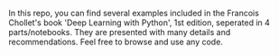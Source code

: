 In this repo, you can find several examples included in the Francois Chollet's book 'Deep Learning with Python', 1st edition, seperated in 4 parts/notebooks. They are presented with many details and recommendations. Feel free to browse and use any code.
